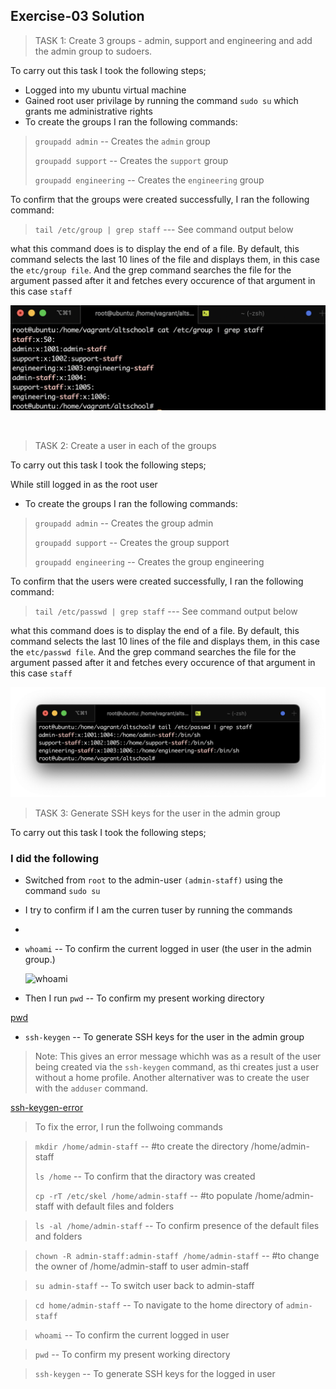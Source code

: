 ## Exercise-03 Solution

> TASK 1: Create 3 groups - admin, support and engineering and add the admin group to sudoers.

To carry out this task I took the following steps;

- Logged into my ubuntu virtual machine
- Gained root user privilage by running the command `sudo su` which grants me administrative rights
- To create the groups I ran the following commands:

> `groupadd admin` -- Creates the `admin` group 
>
> `groupadd support` -- Creates the `support` group 
> 
> `groupadd engineering` -- Creates the  `engineering` group 

To confirm that the groups were created successfully, I ran the following command:
> `tail /etc/group | grep staff`  --- See command output below

what this command does is to display the end of a file. By default, this command selects the last 10 lines of the file and displays them, in this case the `etc/group file`. And the grep command searches the file for the argument passed after it and fetches every occurence of that argument in this case `staff`


![etc/group-cmdOutput](https://github.com/philemonnwanne/altschool-cloud-exercises/blob/main/Month-01%20Week-04/Exercise-03/images/etc:group.png)

<br>

> TASK 2: Create a user in each of the groups

To carry out this task I took the following steps;

  While still logged in as the root user
- To create the groups I ran the following commands:
> `groupadd admin` -- Creates the group admin
>
> `groupadd support` -- Creates the group support
> 
> `groupadd engineering` -- Creates the group engineering

To confirm that the users were created successfully, I ran the following command:
> `tail /etc/passwd | grep staff`  --- See command output below

what this command does is to display the end of a file. By default, this command selects the last 10 lines of the file and displays them, in this case the `etc/passwd file`. And the grep command searches the file for the argument passed after it and fetches every occurence of that argument in this case `staff`

![etc/passwd-cmdOutput](https://github.com/philemonnwanne/altschool-cloud-exercises/blob/main/Month-01%20Week-04/Exercise-03/images/etc:passwd.png)


> TASK 3: Generate SSH keys for the user in the admin group

To carry out this task I took the following steps;
### I did the following
- Switched from `root` to the admin-user `(admin-staff)` using the command `sudo su`
- I try to confirm if I am the curren tuser by running the commands
- 
- `whoami` -- To confirm the current logged in user (the user in the admin group.)

  ![whoami](whoami)

- Then I run `pwd` -- To confirm my present working directory

[pwd](pwd)

- `ssh-keygen` -- To generate SSH keys for the user in the admin group

> Note: This gives an error message whichh was as a result of the user being created via the `ssh-keygen` command, as thi creates just a user without a home profile. Another alternativer was to create the user with the `adduser` command.

[ssh-keygen-error](ssh-keygen-error)

> To fix the error, I run the follwoing commands

> `mkdir /home/admin-staff` -- #to create the directory /home/admin-staff
>
> `ls /home` -- To confirm that the diractory was created
> 
> `cp -rT /etc/skel /home/admin-staff` -- #to populate /home/admin-staff with default files and folders

> `ls -al /home/admin-staff` -- To confirm presence of the default files and folders

> `chown -R admin-staff:admin-staff /home/admin-staff` -- #to change the owner of /home/admin-staff to user admin-staff

> `su admin-staff` -- To switch user back to admin-staff

> `cd home/admin-staff` -- To navigate to the home directory of `admin-staff`

> `whoami` -- To confirm the current logged in user

> `pwd` -- To confirm my present working directory

> `ssh-keygen` -- To generate SSH keys for the logged in user

